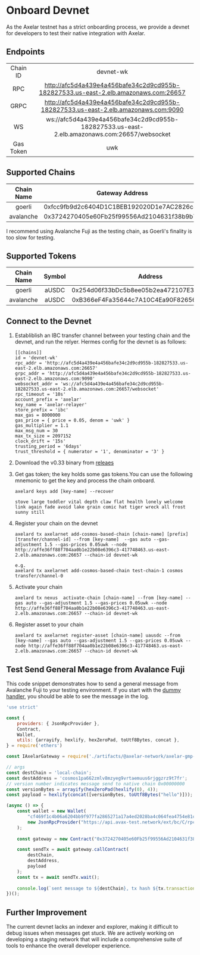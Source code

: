 # Onboard Devnet
As the Axelar testnet has a strict onboarding process, we provide a devnet for developers to test their native integration with Axelar.

## Endpoints
|          |       |
| :---:    | :---: |
| Chain ID | devnet-wk | 
| RPC | http://afc5d4a439e4a456bafe34c2d9cd955b-182827533.us-east-2.elb.amazonaws.com:26657 |
| GRPC | http://afc5d4a439e4a456bafe34c2d9cd955b-182827533.us-east-2.elb.amazonaws.com:9090 |
| WS  | ws://afc5d4a439e4a456bafe34c2d9cd955b-182827533.us-east-2.elb.amazonaws.com:26657/websocket |
| Gas Token | uwk|

## Supported Chains
| Chain Name | Gateway Address |
| :---:     | :---: |
| goerli    | 0xfcc9fb9d2c6404D1C1BEB192020D1e7AC2826c8d |
| avalanche | 0x3724270405e60Fb25f99556Ad2104631f38b9b79 |

I recommend using Avalanche Fuji as the testing chain, as Goerli's finality is too slow for testing.

## Supported Tokens
| Chain Name | Symbol | Address |
| :---:     | :---: | :---: |
| goerli    | aUSDC | 0x254d06f33bDc5b8ee05b2ea472107E300226659A |
| avalanche | aUSDC | 0xB366eF4Fa35644c7A10C4Ea90F826562475f66e0 |

## Connect to the Devnet
1. Establiblish an IBC transfer channel between your testing chain and the devnet, and run the relyer. Hermes config for the devnet is as follows:
    ```
    [[chains]]
    id = 'devnet-wk'
    rpc_addr = 'http://afc5d4a439e4a456bafe34c2d9cd955b-182827533.us-east-2.elb.amazonaws.com:26657'
    grpc_addr = 'http://afc5d4a439e4a456bafe34c2d9cd955b-182827533.us-east-2.elb.amazonaws.com:9090'
    websocket_addr = 'ws://afc5d4a439e4a456bafe34c2d9cd955b-182827533.us-east-2.elb.amazonaws.com:26657/websocket'
    rpc_timeout = '10s'
    account_prefix = 'axelar'
    key_name = 'axelar-relayer'
    store_prefix = 'ibc'
    max_gas = 8000000
    gas_price = { price = 0.05, denom = 'uwk' }
    gas_multiplier = 1.1
    max_msg_num = 30
    max_tx_size = 2097152
    clock_drift = '15s'
    trusting_period = '6days'
    trust_threshold = { numerator = '1', denominator = '3' }
    ```
2. Download the v0.33 binary from [releaes](https://github.com/axelarnetwork/axelar-core/releases/tag/v0.33.0)

3. Get gas token; the key holds some gas tokens.You can use the following mnemonic to get the key and process the chain onboard.
    ```
    axelard keys add [key-name] --recover 
    
    stove large toddler vital depth claw flat health lonely welcome link again fade avoid lake grain comic hat tiger wreck all frost sunny still
    ```

4. Register your chain on the devnet
    ````
    axelard tx axelarnet add-cosmos-based-chain [chain-name] [prefix] [transfer/channel-id] --from [key-name]  --gas auto --gas-adjustment 1.5 --gas-prices 0.05uwk --node http://affe36ff88f704aa0b1e22b08e6396c3-417748463.us-east-2.elb.amazonaws.com:26657 --chain-id devnet-wk

    e.g.
    axelard tx axelarnet add-cosmos-based-chain test-chain-1 cosmos transfer/channel-0
    ````
5. Activate your chain
    ````
    axelard tx nexus  activate-chain [chain-name] --from [key-name] --gas auto --gas-adjustment 1.5 --gas-prices 0.05uwk --node http://affe36ff88f704aa0b1e22b08e6396c3-417748463.us-east-2.elb.amazonaws.com:26657 --chain-id devnet-wk
    ````
6. Register asset to your chain
    ````
    axelard tx axelarnet register-asset [chain-name] uausdc --from [key-name] --gas auto --gas-adjustment 1.5 --gas-prices 0.05uwk --node http://affe36ff88f704aa0b1e22b08e6396c3-417748463.us-east-2.elb.amazonaws.com:26657 --chain-id devnet-wk
    ````

## Test Send General Message from Avalance Fuji

This code snippet demonstrates how to send a general message from Avalanche Fuji to your testing environment. If you start with the [dummy handler](./sample-middleware/dummy_handler.go), you should be able to see the message in the log.

```js
'use strict'

const {
    providers: { JsonRpcProvider },
    Contract,
    Wallet,
    utils: {arrayify, hexlify, hexZeroPad, toUtf8Bytes, concat },
} = require('ethers')

const IAxelarGateway = require('./artifacts/@axelar-network/axelar-gmp-sdk-solidity/contracts/interfaces/IAxelarGateway.sol/IAxelarGateway.json');

// args
const destChain = 'local-chain';
const destAddress = 'cosmos1pa662zmlv8mzyeg9vrtaemuus6rjggzrz9t7fr';
// version number indicates message send to native chain 0x00000000
const versionBytes = arrayify(hexZeroPad(hexlify(0), 4));
const payload = hexlify(concat([versionBytes, toUtf8Bytes("hello")]));

(async () => {
    const wallet = new Wallet(
        "cf469f1c4b06a6204bb9f977fa2865271a17a4ed2028ba4c064fea4754e81c83",
        new JsonRpcProvider("https://api.avax-test.network/ext/bc/C/rpc"),
    );
    
    const gateway = new Contract("0x3724270405e60Fb25f99556Ad2104631f38b9b79", IAxelarGateway.abi, wallet);

    const sendTx = await gateway.callContract(
        destChain, 
        destAddress,
        payload
    );
    const tx = await sendTx.wait();
    
    console.log(`sent message to ${destChain}, tx hash ${tx.transactionHash}`);
})();
``` 

## Further Improvement
The current devnet lacks an indexer and explorer, making it difficult to debug issues when messages get stuck. We are actively working on developing a staging network that will include a comprehensive suite of tools to enhance the overall developer experience. 